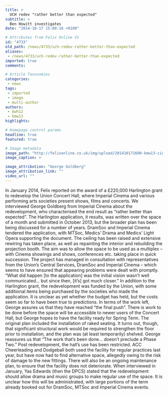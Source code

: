 ```yaml
---
title: >
  UCH redev "rather better than expected"
subtitle: >
  Ben Howitt investigates
date: "2014-10-17 15:00:16 +0100"

# Attributes from Felix Online V1
id: "4733"
old_path: /news/4733/uch-redev-rather-better-than-expected
aliases:
 - /news/4733/uch-redev-rather-better-than-expected
imported: true
comments:

# Article Taxonomies
categories:
 - news
tags:
 - imported
 - image
 - multi-author
authors:
 - bwh12
 - kmw13
highlights:

# Homepage control params
headline: true
featured: true

# Image metadata
image_path: "http://felixonline.co.uk/img/upload/201410171600-kmw13-cinema.jpg"
image_caption: >

image_attribution: "George Goldberg"
image_attribution_link: ""
video_url: ""
---
```


In January 2014, Felix reported on the award of a £220,000 Harlington grant to redevelop the Union Concert Hall, where Imperial Cinema and various performing arts societies present shows, films and concerts. We interviewed George Goldberg from Imperial Cinema about the redevelopment, who characterised the end result as “rather better than expected”. The Harlington application, it results, was written over the space of a month and submitted in October 2013, but the broader plan has been being discussed for a number of years. DramSoc and Imperial Cinema tendered the application, with MTSoc, Medics’ Drama and Medics’ Light Opera supporting the document. The ceiling has been raised and extensive rewiring has taken place, as well as repainting the interior and rebuilding the projection booth. The aim was to allow the space to be used as a multiplex – with Cinema showings and shows, conferences etc. taking place in quick succession. The project has managed in consultation with representatives from the Union’s Central Services, DramSoc and Imperial Cinema – which seems to have ensured that appearing problems were dealt with promptly. “What did happen [to the application] was the initial vision wasn’t well communicated… but since then, [it’s] got much closer.” In addition to the Harlington grant, the redevelopment was funded by the Union, with some additional items being purchased by the societies who made the application. It is unclear as yet whether the budget has held, but the costs seem so far to have been true to predictions. In terms of the work left, George assures us that they have reached “the final push”. There is work to be done before the space will be accessible to newer users of the Concert Hall, but George hopes to have the facility ready for Spring Term. The original plan included the installation of raked seating. It turns out, though, that significant structural work would be required to strengthen the floor prior to installation, and the plan was (at least temporarily) shelved. George reassures us that “The work that’s been done… doesn’t preclude a Phase Two.” Post redevelopment, the hall’s use has been restricted. ACC Cheerleading and Dodgeball both used the facility for regular practices last year, but have now had to find alternative space, allegedly owing to the risk of damage to the new fittings. There will also be an ongoing maintenance plan, to ensure that the facility does not deteriorate. When interviewed in January, Yas Edwards (then the DPCS) stated that the redevelopment should allow drama and music groups to make regular use of the space. It is unclear how this will be administrated, with large portions of the term already booked out for DramSoc, MTSoc and Imperial Cinema events.
